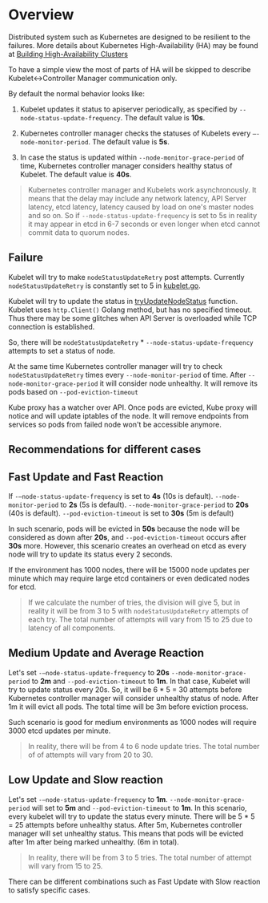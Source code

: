 # Overview

Distributed system such as Kubernetes are designed to be resilient to the
failures.  More details about Kubernetes High-Availability (HA) may be found at
[Building High-Availability Clusters](https://kubernetes.io/docs/admin/high-availability/)

To have a simple view the most of parts of HA will be skipped to describe
Kubelet<->Controller Manager communication only.

By default the normal behavior looks like:

1. Kubelet updates it status to apiserver periodically, as specified by
   `--node-status-update-frequency`. The default value is **10s**.

2. Kubernetes controller manager checks the statuses of Kubelets every
   `–-node-monitor-period`. The default value is **5s**.

3. In case the status is updated within `--node-monitor-grace-period` of time,
   Kubernetes controller manager considers healthy status of Kubelet. The
   default value is **40s**.

> Kubernetes controller manager and Kubelets work asynchronously. It means that
> the delay may include any network latency, API Server latency, etcd latency,
> latency caused by load on one's master nodes and so on. So if
> `--node-status-update-frequency` is set to 5s in reality it may appear in
> etcd in 6-7 seconds or even longer when etcd cannot commit data to quorum
> nodes.

## Failure

Kubelet will try to make `nodeStatusUpdateRetry` post attempts. Currently
`nodeStatusUpdateRetry` is constantly set to 5 in
[kubelet.go](https://github.com/kubernetes/kubernetes/blob/release-1.5/pkg/kubelet/kubelet.go#L102).

Kubelet will try to update the status in
[tryUpdateNodeStatus](https://github.com/kubernetes/kubernetes/blob/release-1.5/pkg/kubelet/kubelet_node_status.go#L312)
function. Kubelet uses `http.Client()` Golang method, but has no specified
timeout. Thus there may be some glitches when API Server is overloaded while
TCP connection is established.

So, there will be `nodeStatusUpdateRetry` * `--node-status-update-frequency`
attempts to set a status of node.

At the same time Kubernetes controller manager will try to check
`nodeStatusUpdateRetry` times every `--node-monitor-period` of time. After
`--node-monitor-grace-period` it will consider node unhealthy. It will remove
its pods based on `--pod-eviction-timeout`

Kube proxy has a watcher over API. Once pods are evicted, Kube proxy will
notice and will update iptables of the node. It will remove endpoints from
services so pods from failed node won't be accessible anymore.

## Recommendations for different cases

## Fast Update and Fast Reaction

If `-–node-status-update-frequency` is set to **4s** (10s is default).
`--node-monitor-period` to **2s** (5s is default).
`--node-monitor-grace-period` to **20s** (40s is default).
`--pod-eviction-timeout` is set to **30s** (5m is default)

In such scenario, pods will be evicted in **50s** because the node will be
considered as down after **20s**, and `--pod-eviction-timeout` occurs after
**30s** more.  However, this scenario creates an overhead on etcd as every node
will try to update its status every 2 seconds.

If the environment has 1000 nodes, there will be 15000 node updates per
minute which may require large etcd containers or even dedicated nodes for etcd.

> If we calculate the number of tries, the division will give 5, but in reality
> it will be from 3 to 5 with `nodeStatusUpdateRetry` attempts of each try. The
> total number of attempts will vary from 15 to 25 due to latency of all
> components.

## Medium Update and Average Reaction

Let's set `-–node-status-update-frequency` to **20s**
`--node-monitor-grace-period` to **2m** and `--pod-eviction-timeout` to **1m**.
In that case, Kubelet will try to update status every 20s. So, it will be 6 * 5
= 30 attempts before Kubernetes controller manager will consider unhealthy
status of node. After 1m it will evict all pods. The total time will be 3m
before eviction process.

Such scenario is good for medium environments as 1000 nodes will require 3000
etcd updates per minute.

> In reality, there will be from 4 to 6 node update tries. The total number of
> of attempts will vary from 20 to 30.

## Low Update and Slow reaction

Let's set `-–node-status-update-frequency` to **1m**.
`--node-monitor-grace-period` will set to **5m** and `--pod-eviction-timeout`
to **1m**. In this scenario, every kubelet will try to update the status every
minute. There will be 5 * 5 = 25 attempts before unhealthy status. After 5m,
Kubernetes controller manager will set unhealthy status. This means that pods
will be evicted after 1m after being marked unhealthy. (6m in total).

> In reality, there will be from 3 to 5 tries. The total number of attempt will
> vary from 15 to 25.

There can be different combinations such as Fast Update with Slow reaction to
satisfy specific cases.
